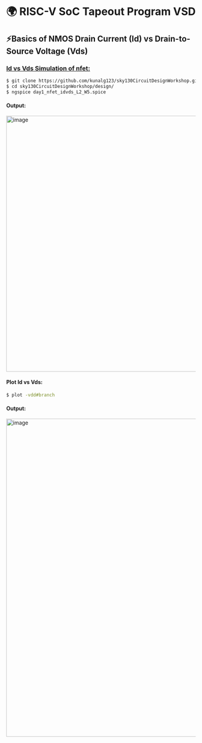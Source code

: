 # 🌍 RISC-V SoC Tapeout Program VSD
## ⚡Basics of NMOS Drain Current (Id) vs Drain-to-Source Voltage (Vds)
### <ins>Id vs Vds Simulation of nfet:</ins>

``` bash
$ git clone https://github.com/kunalg123/sky130CircuitDesignWorkshop.git
$ cd sky130CircuitDesignWorkshop/design/
$ ngspice day1_nfet_idvds_L2_W5.spice
```

#### Output:

<img width="915" height="680" alt="image" src="https://github.com/user-attachments/assets/2c1d8b44-4a66-4c26-8ee1-40b0fd9fa74c" />


#### Plot Id vs Vds:

``` bash
$ plot -vdd#branch
```

#### Output:

<img width="1422" height="845" alt="image" src="https://github.com/user-attachments/assets/1528836f-1060-4f95-9f94-81cb72179516" />
